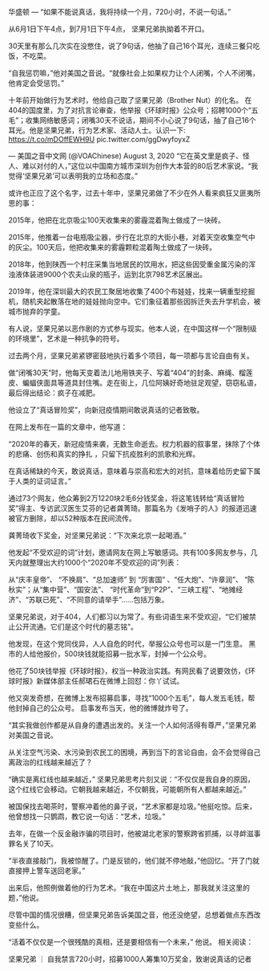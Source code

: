 华盛顿 — “如果不能说真话，我将持续一个月，720小时，不说一句话。”

从6月1日下午4点，到7月1日下午4点， 坚果兄弟执拗着不开口。

30天里有那么几次实在没憋住，说了9句话，他抽了自己16个耳光，连续三餐只吃饭，不吃菜。

“自我惩罚嘛，”他对美国之音说。“就像社会上如果权力让个人闭嘴，个人不闭嘴，他肯定会受惩罚。”

十年前开始做行为艺术时，他给自己取了坚果兄弟（Brother Nut）的化名。 在404的国度里，为了对抗言论审查，他举报《环球时报》公众号；招聘1000个“五毛”；收集网络敏感词；闭嘴30天不说话，期间不小心说了9句话，抽了自己16个耳光。他是坚果兄弟，行为艺术家、活动人士。认识一下: https://t.co/mDOffEWH9U pic.twitter.com/ggDwyfoyxZ

&mdash; 美国之音中文网 (@VOAChinese) August 3, 2020 “它在英文里是疯子、怪人、难以对付的人，”这位以中国南方城市深圳为创作大本营的80后艺术家说。“我觉得‘坚果兄弟’可以表明我的立场和态度。”

或许也正应了这个名字，过去十年中，坚果兄弟做了不少在外人看来疯狂又匪夷所思的事：

2015年，他把在北京吸尘100天收集来的雾霾混着陶土做成了一块砖。

2015年，他推着一台电瓶吸尘器，步行在北京的大街小巷，对着天空收集空气中的灰尘。100天后，他把收集来的雾霾颗粒混着陶土做成了一块砖。

2018年，他到陕西一个村庄采集当地居民的饮用水，把这些因受重金属污染的浑浊液体装进9000个农夫山泉的瓶子，运到北京798艺术区展出。

2019年，他在深圳最大的农民工聚居地收集了400个布娃娃，找来一辆重型挖掘机，随机夹起散落在地的娃娃抛向空中。它们象征着那些因拆迁失去升学机会，被城市抛弃的学童。

有人说，坚果兄弟以恶作剧的方式参与现实。他本人说，在中国这样一个“限制级的环境里”，艺术是一种抗争的符号。

过去两个月，坚果兄弟紧锣密鼓地执行着多个项目，每一项都与言论自由有关。

做“闭嘴30天”时，他每天变着法儿地用铁夹子、写着“404”的封条、麻绳、榴莲皮、蝙蝠侠面具等道具封住嘴。走在街上，几位阿姨好奇地驻足观望，窃窃私语，最后得出结论：疯子在减肥。

他设立了“真话冒险奖”，向新冠疫情期间敢说真话的记者致敬。

在网上发布在一篇的文章中，他写道：

“2020年的春天，新冠疫情来袭，无数生命逝去。权力机器的叙事里，抹除了个体的悲痛、创伤和真实的挣扎 ，只留下抗疫胜利的凯歌和光辉。

在真话稀缺的今天，敢说真话，意味着与崇高和宏大的对抗，意味着给历史留下属于人类的证词证言。”

通过73个网友，他众筹到2万1220块2毛6分钱奖金，将这笔钱转给“真话冒险奖”得主、专访武汉医生艾芬的记者龚菁琦。那篇名为《发哨子的人》的报道迅速被官方删除，却以52种版本在民间流传。

龚菁琦收下奖金，对坚果兄弟说：“下次来北京一起喝酒。”

他发起“不受欢迎的词”计划，邀请网友在网上写敏感词。共有100多网友参与，几天内就整理出大约1000个“2020年不受欢迎的词”列表：

从“庆丰皇帝”、 “不换肩”、“总加速师” 到 “厉害国” 、“任大炮”、“许章润”、 “陈秋实”；从“集中营”、“国安法”、 “时代革命”到“P2P”、“三峡工程”、“地摊经济”、“苏联已死”、“不同意的请举手”……包括万象。

坚果兄弟说，对于404，人们都习以为常了。有些词语生来不受欢迎，“它们被禁止公开流通。它们是这个时代的墓志铭”。

他发现，在这个党同伐异，人人自危的时代，举报公众号也可以是一门生意。 黑市的人给他报价，500块钱就能招募一批水军，封掉一个公众号。

他花了50块钱举报《环球时报》，权当一种政治实践。有网民看了说要效仿，《环球时报》新媒体部主任郝珺石在微博上回怼：你丫试试。

他又突发奇想，在微博上发布招募启事，寻找“1000个五毛”，每人发五毛钱，帮他封掉自己的公众号。 启事发布当天，他的微博就炸号了。

“其实我做创作都是从自身的遭遇出发的。关注一个人如何活得有尊严，”坚果兄弟对美国之音说。

从关注空气污染、水污染到农民工的困境，再到当下的言论自由，会不会觉得自己离政治的红线越来越近了？

“确实是离红线也越来越近，” 坚果兄弟思考片刻又说：“不仅仅是我自身的原因，这个红线它会移动。它朝我越来越近，不仅朝我，可能朝所有人都越来越近。”

被国保找去喝茶时，警察冲着他的鼻子说，“艺术家都是垃圾。”他挺吃惊。后来，他曾想找一只鹦鹉，教它说一句话：“艺术，垃圾。”

去年，在做一个反金融诈骗的项目时，他被湖北老家的警察跨省抓捕，以寻衅滋事罪名关了10天。

“半夜直接敲门，我被惊醒了。门是反锁的，他们就不停地敲，”他回忆。“开了门就直接押上警车送回老家。”

出来后，他照例做着他的行为艺术。“我在中国这片土地上，那我就关注这里的题，”他说。

尽管中国的情况很糟，但坚果兄弟告诉美国之音，他还没绝望，总想着做点东西改变些什么。

“活着不仅仅是一个很残酷的真相，还是要相信有一个未来，” 他说。 相关阅读：

坚果兄弟 ｜ 自我禁言720小时，招募1000人筹集10万奖金，致谢说真话的记者 
